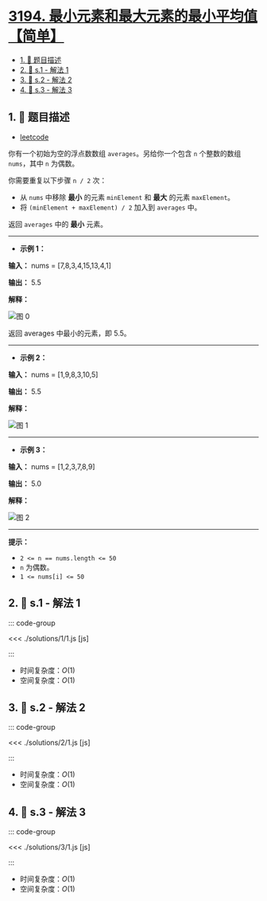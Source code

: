 # [3194. 最小元素和最大元素的最小平均值【简单】](https://github.com/tnotesjs/TNotes.leetcode/tree/main/notes/3194.%20%E6%9C%80%E5%B0%8F%E5%85%83%E7%B4%A0%E5%92%8C%E6%9C%80%E5%A4%A7%E5%85%83%E7%B4%A0%E7%9A%84%E6%9C%80%E5%B0%8F%E5%B9%B3%E5%9D%87%E5%80%BC%E3%80%90%E7%AE%80%E5%8D%95%E3%80%91)

<!-- region:toc -->

- [1. 📝 题目描述](#1--题目描述)
- [2. 🎯 s.1 - 解法 1](#2--s1---解法-1)
- [3. 🎯 s.2 - 解法 2](#3--s2---解法-2)
- [4. 🎯 s.3 - 解法 3](#4--s3---解法-3)

<!-- endregion:toc -->

## 1. 📝 题目描述

- [leetcode](https://leetcode.cn/problems/minimum-average-of-smallest-and-largest-elements/)

你有一个初始为空的浮点数数组 `averages`。另给你一个包含 `n` 个整数的数组 `nums`，其中 `n` 为偶数。

你需要重复以下步骤 `n / 2` 次：

- 从 `nums` 中移除 **最小** 的元素 `minElement` 和 **最大** 的元素 `maxElement`。
- 将 `(minElement + maxElement) / 2` 加入到 `averages` 中。

返回 `averages` 中的 **最小** 元素。

---

- **示例 1：**

**输入：** nums = [7,8,3,4,15,13,4,1]

**输出：** 5.5

**解释：**

![图 0](https://cdn.jsdelivr.net/gh/tnotesjs/imgs@main/2025-09-29-12-13-15.png)

返回 averages 中最小的元素，即 5.5。

---

- **示例 2：**

**输入：** nums = [1,9,8,3,10,5]

**输出：** 5.5

**解释：**

![图 1](https://cdn.jsdelivr.net/gh/tnotesjs/imgs@main/2025-09-29-12-13-34.png)

---

- **示例 3：**

**输入：** nums = [1,2,3,7,8,9]

**输出：** 5.0

**解释：**

![图 2](https://cdn.jsdelivr.net/gh/tnotesjs/imgs@main/2025-09-29-12-13-48.png)

---

**提示：**

- `2 <= n == nums.length <= 50`
- `n` 为偶数。
- `1 <= nums[i] <= 50`

## 2. 🎯 s.1 - 解法 1

::: code-group

<<< ./solutions/1/1.js [js]

:::

- 时间复杂度：$O(1)$
- 空间复杂度：$O(1)$

## 3. 🎯 s.2 - 解法 2

::: code-group

<<< ./solutions/2/1.js [js]

:::

- 时间复杂度：$O(1)$
- 空间复杂度：$O(1)$

## 4. 🎯 s.3 - 解法 3

::: code-group

<<< ./solutions/3/1.js [js]

:::

- 时间复杂度：$O(1)$
- 空间复杂度：$O(1)$
